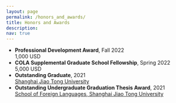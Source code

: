```yaml
---
layout: page
permalink: /honors_and_awards/
title: Honors and Awards
description: 
nav: true
---
```


<ul>
   <li><b>Professional Development Award</b>, Fall 2022</li>
   1,000 USD
   <li><b>COLA Supplemental Graduate School Fellowship</b>, Spring 2022</li>
   5,000 USD
   <li><b>Outstanding Graduate</b>, 2021</li>
   <a href="https://en.sjtu.edu.cn/">Shanghai Jiao Tong University</a>
   <li><b>Outstanding Undergraduate Graduation Thesis Award</b>, 2021</li>
   <a href="https://sfl.sjtu.edu.cn/en/">School of Foreign Languages, Shanghai Jiao Tong University</a>
</ul>
